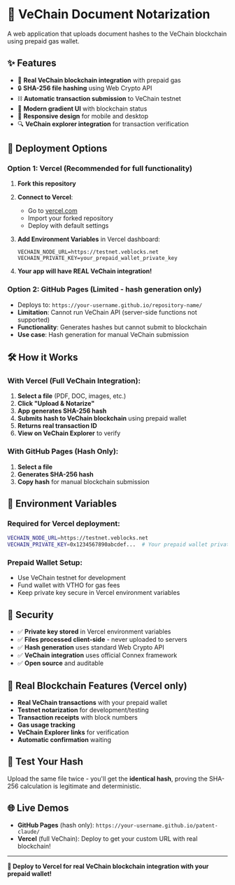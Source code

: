 # 🔗 VeChain Document Notarization

A web application that uploads document hashes to the VeChain blockchain using prepaid gas wallet.

## ✨ Features

- 📄 **Real VeChain blockchain integration** with prepaid gas
- 🔒 **SHA-256 file hashing** using Web Crypto API
- ⛓️ **Automatic transaction submission** to VeChain testnet
- 🎨 **Modern gradient UI** with blockchain status
- 📱 **Responsive design** for mobile and desktop
- 🔍 **VeChain explorer integration** for transaction verification

## 🚀 Deployment Options

### **Option 1: Vercel (Recommended for full functionality)**

1. **Fork this repository**
2. **Connect to Vercel**:
   - Go to [vercel.com](https://vercel.com)
   - Import your forked repository
   - Deploy with default settings

3. **Add Environment Variables** in Vercel dashboard:
   ```
   VECHAIN_NODE_URL=https://testnet.veblocks.net
   VECHAIN_PRIVATE_KEY=your_prepaid_wallet_private_key
   ```

4. **Your app will have REAL VeChain integration!**

### **Option 2: GitHub Pages (Limited - hash generation only)**

- Deploys to: `https://your-username.github.io/repository-name/`
- **Limitation**: Cannot run VeChain API (server-side functions not supported)
- **Functionality**: Generates hashes but cannot submit to blockchain
- **Use case**: Hash generation for manual VeChain submission

## 🛠️ How it Works

### **With Vercel (Full VeChain Integration):**
1. **Select a file** (PDF, DOC, images, etc.)
2. **Click "Upload & Notarize"** 
3. **App generates SHA-256 hash**
4. **Submits hash to VeChain blockchain** using prepaid wallet
5. **Returns real transaction ID** 
6. **View on VeChain Explorer** to verify

### **With GitHub Pages (Hash Only):**
1. **Select a file**
2. **Generates SHA-256 hash** 
3. **Copy hash** for manual blockchain submission

## 🔧 Environment Variables

### **Required for Vercel deployment:**

```bash
VECHAIN_NODE_URL=https://testnet.veblocks.net
VECHAIN_PRIVATE_KEY=0x1234567890abcdef...  # Your prepaid wallet private key
```

### **Prepaid Wallet Setup:**
- Use VeChain testnet for development
- Fund wallet with VTHO for gas fees
- Keep private key secure in Vercel environment variables

## 🔐 Security

- ✅ **Private key stored** in Vercel environment variables
- ✅ **Files processed client-side** - never uploaded to servers
- ✅ **Hash generation** uses standard Web Crypto API
- ✅ **VeChain integration** uses official Connex framework
- ✅ **Open source** and auditable

## 🎯 Real Blockchain Features (Vercel only)

- **Real VeChain transactions** with your prepaid wallet
- **Testnet notarization** for development/testing
- **Transaction receipts** with block numbers
- **Gas usage tracking** 
- **VeChain Explorer links** for verification
- **Automatic confirmation** waiting

## 📱 Test Your Hash

Upload the same file twice - you'll get the **identical hash**, proving the SHA-256 calculation is legitimate and deterministic.

## 🌐 Live Demos

- **GitHub Pages** (hash only): `https://your-username.github.io/patent-claude/`
- **Vercel** (full VeChain): Deploy to get your custom URL with real blockchain!

---

**🚀 Deploy to Vercel for real VeChain blockchain integration with your prepaid wallet!**